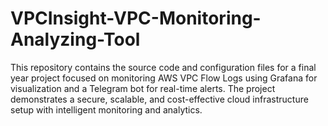 # VPCInsight-VPC-Monitoring-Analyzing-Tool
This repository contains the source code and configuration files for a final year project focused on monitoring AWS VPC Flow Logs using Grafana for visualization and a Telegram bot for real-time alerts. The project demonstrates a secure, scalable, and cost-effective cloud infrastructure setup with intelligent monitoring and analytics.
